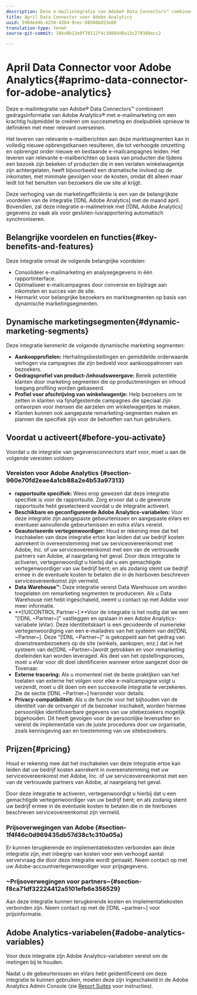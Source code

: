 ```yaml
---
description: Deze e-mailintegratie van Adobe® Data Connectors™ combineert gedragsinformatie van Adobe Analytics® met e-mailmarketing om een krachtig hulpmiddel te creëren om succesmeting en doelpubliek opnieuw te definiëren met meer relevant overseinen.
title: April Data Connector voor Adobe Analytics
uuid: 590ded4b-b250-43b4-9cec-68508b853e00
translation-type: tm+mt
source-git-commit: 16ba0b12e0f70112f4c10804d0a13c278388ecc2

---
```



# April Data Connector voor Adobe Analytics{#aprimo-data-connector-for-adobe-analytics}

Deze e-mailintegratie van Adobe® Data Connectors™ combineert gedragsinformatie van Adobe Analytics® met e-mailmarketing om een krachtig hulpmiddel te creëren om succesmeting en doelpubliek opnieuw te definiëren met meer relevant overseinen.

Het leveren van relevante e-mailberichten aan deze marktsegmenten kan in volledig nieuwe opbrengstkansen resulteren, die tot verhoogde omzetting en opbrengst onder nieuwe en bestaande e-mailcampagnes leiden. Het leveren van relevante e-mailberichten op basis van producten die tijdens een bezoek zijn bekeken of producten die in een verlaten winkelwagentje zijn achtergelaten, heeft bijvoorbeeld een dramatische invloed op de inkomsten, met minimale gevolgen voor de kosten, omdat dit alleen maar leidt tot het benutten van bezoekers die uw site al krijgt.

Deze verhoging van de marketingefficiëntie is een van de belangrijkste voordelen van de integratie [!DNL Adobe Analytics] met de maand april. Bovendien, zal deze integratie e-mailmetriek met [!DNL Adobe Analytics] gegevens zo vaak als voor gesloten-lusrapportering automatisch synchroniseren.

## Belangrijke voordelen en functies{#key-benefits-and-features}

Deze integratie omvat de volgende belangrijke voordelen:

* Consolideer e-mailmarketing en analysegegevens in één rapportinterface.
* Optimaliseer e-mailcampagnes door conversie en bijdrage aan inkomsten en succes van de site.
* Hermarkt voor belangrijke bezoekers en marktsegmenten op basis van dynamische marketingsegmenten.

## Dynamische marketingsegmenten{#dynamic-marketing-segments}

Deze integratie kenmerkt de volgende dynamische marketing segmenten:

* **Aankoopprofielen:** Herhalingsbestellingen en gemiddelde orderwaarde verhogen via campagnes die zijn bedoeld voor aankooppatronen van bezoekers.
* **Gedragsprofiel van product-/inhoudsweergave:** Bereik potentiële klanten door marketing segmenten die op productmeningen en inhoud toegang profiling worden gebaseerd.
* **Profiel voor afschrijving van winkelwagentje:** Help bezoekers om te zetten in klanten via fijnafgestemde campagnes die speciaal zijn ontworpen voor mensen die aarzelen om winkelwagentjes te maken.
* Klanten kunnen ook aangepaste remarketing-segmenten maken en plannen die specifiek zijn voor de behoeften van hun gebruikers.

## Voordat u activeert{#before-you-activate}

Voordat u de integratie van gegevensconnectors start voor, moet u aan de volgende vereisten voldoen:

### Vereisten voor Adobe Analytics {#section-960e70fd2eae4a1cb88a2e4b53a97313}

* **rapportsuite specifiek:** Wees erop gewezen dat deze integratie specifiek is voor de rapportsuite. Zorg ervoor dat u de gewenste rapportsuite hebt geselecteerd voordat u de integratie activeert.
* **Beschikbare en geconfigureerde Adobe Analytics-variabelen:** Voor deze integratie zijn aangepaste gebeurtenissen en aangepaste eVars en eventueel aanvullende gebeurtenissen en extra eVars vereist.
* **Geautoriseerde vertegenwoordiger:** Houd er rekening mee dat het inschakelen van deze integratie ertoe kan leiden dat uw bedrijf kosten aanrekent in overeenstemming met uw serviceovereenkomst met Adobe, Inc. of uw serviceovereenkomst met een van de vertrouwde partners van Adobe, al naargelang het geval. Door deze integratie te activeren, vertegenwoordigt u hierbij dat u een gemachtigde vertegenwoordiger van uw bedrijf bent; en als zodanig stemt uw bedrijf ermee in de eventuele kosten te betalen die in de hierboven beschreven serviceovereenkomst zijn vermeld.
* **Data Warehouse™:** Deze integratie vereist Data Warehouse om worden toegelaten om remarketing segmenten te produceren. Als u Data Warehouse niet hebt ingeschakeld, neemt u contact op met Adobe voor meer informatie.
* **[!UICONTROL Partner~]:**Voor de integratie is het nodig dat we een &quot;[!DNL ~Partner~]&quot; vastleggen en opslaan in een Adobe Analytics-variabele (eVar). Deze identiteitskaart is een gecodeerde of numerieke vertegenwoordiging van een e-mailadres van het systeem van de[!DNL ~Partner~]. Deze &quot;[!DNL ~Partner~]&quot; is gekoppeld aan het gedrag van downstreambezoekers op de site (winkels, aankopen, enz.) dat in het systeem van de[!DNL ~Partner~]wordt getrokken en voor remarketing doeleinden kan worden leveraged. Als deel van het opstellingsproces, moet u eVar voor dit doel identificeren wanneer ertoe aangezet door de Tovenaar.
* **Externe tracering:** Als u momenteel niet de beste praktijken van het toelaten van externe het volgen voor elke e-mailcampagne volgt u verzendt, moet u dit doen om een succesvolle integratie te verzekeren. Zie de sectie [!DNL ~Partner~] hieronder voor details.
* **Privacy-compatibiliteit:** Als u de functie voor het bijhouden van de identiteit van de ontvanger of de bezoeker inschakelt, worden hiermee persoonlijke identificeerbare gegevens van uw sitebezoekers mogelijk bijgehouden. Dit heeft gevolgen voor de persoonlijke levenssfeer en vereist de implementatie van de juiste procedures door uw organisatie, zoals kennisgeving aan en toestemming van uw sitebezoekers.

## Prijzen{#pricing}

Houd er rekening mee dat het inschakelen van deze integratie ertoe kan leiden dat uw bedrijf kosten aanrekent in overeenstemming met uw serviceovereenkomst met Adobe, Inc. of uw serviceovereenkomst met een van de vertrouwde partners van Adobe, al naargelang het geval.

Door deze integratie te activeren, vertegenwoordigt u hierbij dat u een gemachtigde vertegenwoordiger van uw bedrijf bent; en als zodanig stemt uw bedrijf ermee in de eventuele kosten te betalen die in de hierboven beschreven serviceovereenkomst zijn vermeld.

### Prijsoverwegingen van Adobe {#section-1f4f46c0d969435db57d38c1c310a05a}

Er kunnen terugkerende en implementatiekosten verbonden aan deze integratie zijn, met inbegrip van kosten voor een verhoogd aantal servervraag die door deze integratie wordt gemaakt. Neem contact op met uw Adobe-accountvertegenwoordiger voor prijsgegevens.

### ~Prijsoverwegingen voor partners~{#section-f8ca71df32224412a5101efb6e356529}

Aan deze integratie kunnen terugkerende kosten en implementatiekosten verbonden zijn. Neem contact op met de [!DNL ~partner~] voor prijsinformatie.

## Adobe Analytics-variabelen{#adobe-analytics-variables}

Voor deze integratie zijn Adobe Analytics-variabelen vereist om de metingen bij te houden.

Nadat u de gebeurtenissen en eVars hebt geïdentificeerd om deze integratie te kunnen gebruiken, moeten deze zijn ingeschakeld in de Adobe Analytics Admin Console (zie [Report Suites](https://docs.adobe.com/content/help/en/analytics/admin/manage-report-suites/report-suites-admin.html) voor instructies).
